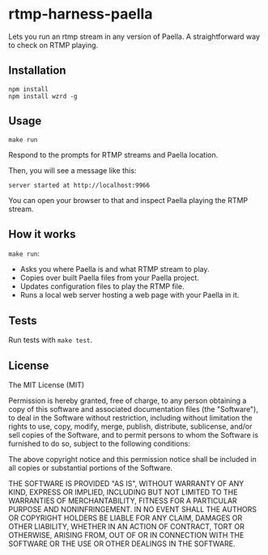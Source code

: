 rtmp-harness-paella
===================

Lets you run an rtmp stream in any version of Paella. A straightforward way to check on RTMP playing.

Installation
------------

    npm install
    npm install wzrd -g

Usage
-----

    make run    

Respond to the prompts for RTMP streams and Paella location.

Then, you will see a message like this:

    server started at http://localhost:9966

You can open your browser to that and inspect Paella playing the RTMP stream.

How it works
------------

`make run`:

- Asks you where Paella is and what RTMP stream to play.
- Copies over built Paella files from your Paella project.
- Updates configuration files to play the RTMP file.
- Runs a local web server hosting a web page with your Paella in it.

Tests
-----

Run tests with `make test`.

License
-------

The MIT License (MIT)

Permission is hereby granted, free of charge, to any person obtaining a copy
of this software and associated documentation files (the "Software"), to deal
in the Software without restriction, including without limitation the rights
to use, copy, modify, merge, publish, distribute, sublicense, and/or sell
copies of the Software, and to permit persons to whom the Software is
furnished to do so, subject to the following conditions:

The above copyright notice and this permission notice shall be included in
all copies or substantial portions of the Software.

THE SOFTWARE IS PROVIDED "AS IS", WITHOUT WARRANTY OF ANY KIND, EXPRESS OR
IMPLIED, INCLUDING BUT NOT LIMITED TO THE WARRANTIES OF MERCHANTABILITY,
FITNESS FOR A PARTICULAR PURPOSE AND NONINFRINGEMENT. IN NO EVENT SHALL THE
AUTHORS OR COPYRIGHT HOLDERS BE LIABLE FOR ANY CLAIM, DAMAGES OR OTHER
LIABILITY, WHETHER IN AN ACTION OF CONTRACT, TORT OR OTHERWISE, ARISING FROM,
OUT OF OR IN CONNECTION WITH THE SOFTWARE OR THE USE OR OTHER DEALINGS IN
THE SOFTWARE.

